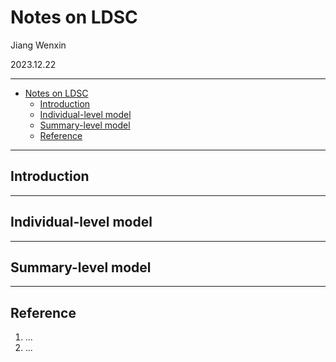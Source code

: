 <!-- title page -->
# Notes on LDSC

Jiang Wenxin

2023.12.22

--------------------
<!-- toc -->
- [Notes on LDSC](#notes-on-ldsc)
  - [Introduction](#introduction)
  - [Individual-level model](#individual-level-model)
  - [Summary-level model](#summary-level-model)
  - [Reference](#reference)

--------------------

## Introduction

<!-- $$\begin{equation}\tag{eq:1}
\begin{aligned}
\sum_{i=1}^n b&=0\\
\sum_{i=1}^n c&=0\\
\end{aligned}
\end{equation}$$ -->

--------------------

## Individual-level model

--------------------

## Summary-level model

--------------------

## Reference

1. ...
2. ...
